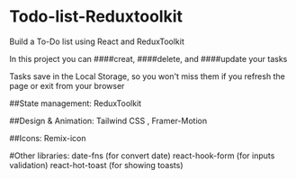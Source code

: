 # Todo-list-Reduxtoolkit
Build a To-Do list using React and ReduxToolkit

In this project you can ####creat, ####delete, and ####update your tasks

Tasks save in the Local Storage, so you won't miss them if you refresh the page or exit from your browser


##State management:
ReduxToolkit

##Design & Animation:
Tailwind CSS , Framer-Motion

##Icons:
Remix-icon

#Other libraries:
date-fns  (for convert date)
react-hook-form (for inputs validation)
react-hot-toast (for showing toasts)
